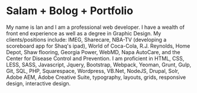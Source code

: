 # Salam + Bolog + Portfolio

My name is Ian and I am a professional web developer. I have a wealth of front end experience as well as a degree in Graphic Design. 
My clients/positions include: IMEG, Sharecare, NBA-TV (developing a scoreboard app for Shaq's ipad), World of Coca-Cola, R.J. Reynolds, Home Depot, Shaw flooring, Georgia Power, WebMD, Napa AutoCare, and the Center for Disease Control and Prevention. 
I am proficient in HTML, CSS, LESS, SASS, Javascript, Jquery, Bootstrap, Webpack, Yeoman, Grunt, Gulp, Git, SQL, PHP, Squarespace, Wordpress, VB.Net, NodeJS, Drupal, Solr, Adobe AEM, Adobe Creative Suite, typography, layouts, grids, responsive design, interactive design.